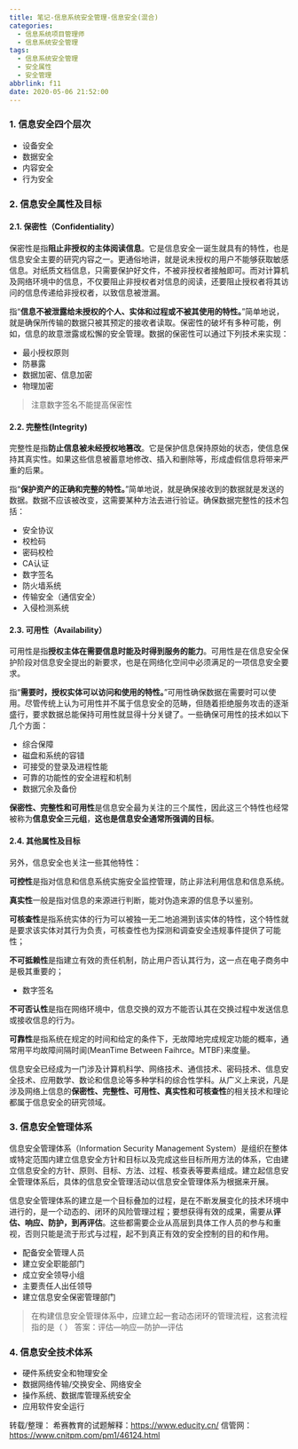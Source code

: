 ```yaml
---
title: 笔记-信息系统安全管理-信息安全(混合)
categories:
  - 信息系统项目管理师
  - 信息系统安全管理
tags:
  - 信息系统安全管理
  - 安全属性
  - 安全管理
abbrlink: f11
date: 2020-05-06 21:52:00
---
```


### 1. 信息安全四个层次

- 设备安全
- 数据安全
- 内容安全
- 行为安全
<!-- more -->

### 2. 信息安全属性及目标

#### 2.1. 保密性（Confidentiality）

保密性是指**阻止非授权的主体阅读信息**。它是信息安全一诞生就具有的特性，也是信息安全主要的研究内容之一。更通俗地讲，就是说未授权的用户不能够获取敏感信息。对纸质文档信息，只需要保护好文件，不被非授权者接触即可。而对计算机及网络环境中的信息，不仅要阻止非授权者对信息的阅读，还要阻止授权者将其访问的信息传递给非授权者，以致信息被泄漏。

指“**信息不被泄露给未授权的个人、实体和过程或不被其使用的特性。**”简单地说，就是确保所传输的数据只被其预定的接收者读取。保密性的破坏有多种可能，例如，信息的故意泄露或松懈的安全管理。数据的保密性可以通过下列技术来实现：

- 最小授权原则
- 防暴露
- 数据加密、信息加密
- 物理加密
  
> 注意数字签名不能提高保密性

#### 2.2. 完整性(Integrity)

完整性是指**防止信息被未经授权地篡改**。它是保护信息保持原始的状态，使信息保持其真实性。如果这些信息被蓄意地修改、插入和删除等，形成虚假信息将带来严重的后果。

指“**保护资产的正确和完整的特性。**”简单地说，就是确保接收到的数据就是发送的数据。数据不应该被改变，这需要某种方法去进行验证。确保数据完整性的技术包括：

- 安全协议
- 校检码
- 密码校检
- CA认证
- 数字签名
- 防火墙系统
- 传输安全（通信安全）
- 入侵检测系统

#### 2.3. 可用性（Availability）

可用性是指**授权主体在需要信息时能及时得到服务的能力**。可用性是在信息安全保护阶段对信息安全提出的新要求，也是在网络化空间中必须满足的一项信息安全要求。

指“**需要时，授权实体可以访问和使用的特性。**”可用性确保数据在需要时可以使用。尽管传统上认为可用性并不属于信息安全的范畴，但随着拒绝服务攻击的逐渐盛行，要求数据总能保持可用性就显得十分关键了。一些确保可用性的技术如以下几个方面：

- 综合保障
- 磁盘和系统的容错
- 可接受的登录及进程性能
- 可靠的功能性的安全进程和机制
- 数据冗余及备份
  
**保密性、完整性和可用性**是信息安全最为关注的三个属性，因此这三个特性也经常被称为**信息安全三元组**，**这也是信息安全通常所强调的目标**。

#### 2.4. 其他属性及目标

另外，信息安全也关注一些其他特性：

**可控性**是指对信息和信息系统实施安全监控管理，防止非法利用信息和信息系统。

**真实性**一般是指对信息的来源进行判断，能对伪造来源的信息予以鉴别。

**可核查性**是指系统实体的行为可以被独一无二地追溯到该实体的特性，这个特性就是要求该实体对其行为负责，可核查性也为探测和调查安全违规事件提供了可能性；

**不可抵赖性**是指建立有效的责任机制，防止用户否认其行为，这一点在电子商务中是极其重要的；

- 数字签名

**不可否认性**是指在网络环境中，信息交换的双方不能否认其在交换过程中发送信息或接收信息的行为。

**可靠性**是指系统在规定的时间和给定的条件下，无故障地完成规定功能的概率，通常用平均故障间隔时阆(MeanTime Between Faihrce。MTBF)来度量。

信息安全已经成为一门涉及计算机科学、网络技术、通信技术、密码技术、信息安全技术、应用数学、数论和信息论等多种学科的综合性学科。从广义上来说，凡是涉及网络上信息的**保密性、完整性、可用性、真实性和可核查性**的相关技术和理论都属于信息安全的研究领域。

### 3. 信息安全管理体系

信息安全管理体系（Information Security Management System）是组织在整体或特定范围内建立信息安全方针和目标以及完成这些目标所用方法的体系，它由建立信息安全的方针、原则、目标、方法、过程、核查表等要素组成。建立起信息安全管理体系后，具体的信息安全管理活动以信息安全管理体系为根据来开展。

信息安全管理体系的建立是一个目标叠加的过程，是在不断发展变化的技术环境中进行的，是一个动态的、闭环的风险管理过程；要想获得有效的成果，需要从**评估、响应、防护，到再评估**。这些都需要企业从高层到具体工作人员的参与和重视，否则只能是流于形式与过程，起不到真正有效的安全控制的目的和作用。

- 配备安全管理人员
- 建立安全职能部门
- 成立安全领导小组
- 主要责任人出任领导
- 建立信息安全保密管理部门

>在构建信息安全管理体系中，应建立起一套动态闭环的管理流程，这套流程指的是（  ）
>答案：评估—响应—防护—评估

### 4. 信息安全技术体系

- 硬件系统安全和物理安全
- 数据网络传输/交换安全、网络安全
- 操作系统、数据库管理系统安全
- 应用软件安全运行

转载/整理：
希赛教育的试题解释：<https://www.educity.cn/>
信管网：<https://www.cnitpm.com/pm1/46124.html>
